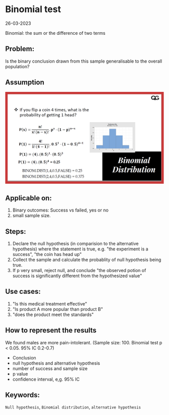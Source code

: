 # Binomial test
26-03-2023

Binomial: the sum or the difference of two terms

## Problem:
Is the binary conclusion drawn from this sample generalisable to the overall population? 

## Assumption 
![Bionomial distribution](images/binomial-distribution.jpeg)

## Applicable on:
1. Binary outcomes: Success vs failed, yes or no
2. small sample size.

## Steps:
1. Declare the null hypothesis (in comparision to the alternative hypothesis)  where the statement is true, e.g. "the experiment is a success", "the coin has head up" 
2. Collect the sample and calculate the probablity of null hypothesis being true. 
3. If p very small, reject null, and conclude "the observed potion of success is significantly different from the hypothesized value"

## Use cases:
1. "Is this medical treatment effective"
2. "Is product A more popular than product B"
3. "does the product meet the standards"

## How to represent the results
We found males are more pain-intolerant. (Sample size: 100. Binomial test p < 0.05. 95% IC 0.2-0.7)
- Conclusion
- null hypothesis and alternative hypothesis
- number of success and sample size
- p value
- confidence interval, e,g. 95% IC
 

## Keywords:
`Null hypothesis`, `Binomial distribution`, `alternative hypothesis`
